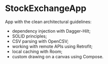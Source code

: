 # StockExchangeApp
App with the clean architectural guidelines:
- dependency injection with Dagger-Hilt;
- SOLID principles;
- CSV parsing with OpenCSV;
- working with remote APIs using Retrofit;
- local caching with Room;
- custom drawing on a canvas using Compose.
